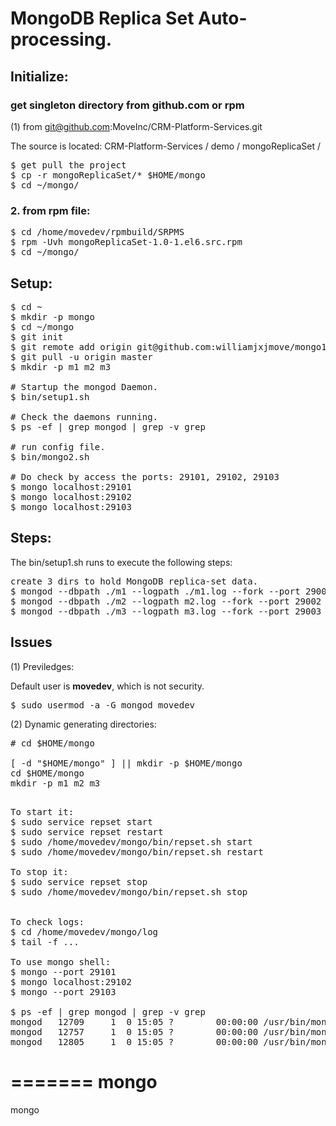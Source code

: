 # MongoDB Replica Set Auto-processing.

## Initialize:

### get singleton directory from github.com or rpm 
(1) from git@github.com:MoveInc/CRM-Platform-Services.git

The source is located: CRM-Platform-Services / demo / mongoReplicaSet /
<pre>
$ get pull the project
$ cp -r mongoReplicaSet/* $HOME/mongo
$ cd ~/mongo/
</pre>

### 2. from rpm file:
<pre>
$ cd /home/movedev/rpmbuild/SRPMS
$ rpm -Uvh mongoReplicaSet-1.0-1.el6.src.rpm
$ cd ~/mongo/
</pre>


## Setup:
<pre>
$ cd ~
$ mkdir -p mongo
$ cd ~/mongo
$ git init
$ git remote add origin git@github.com:williamjxjmove/mongo1.git
$ git pull -u origin master
$ mkdir -p m1 m2 m3

# Startup the mongod Daemon.
$ bin/setup1.sh

# Check the daemons running.
$ ps -ef | grep mongod | grep -v grep

# run config file.
$ bin/mongo2.sh

# Do check by access the ports: 29101, 29102, 29103
$ mongo localhost:29101
$ mongo localhost:29102
$ mongo localhost:29103
</pre>

## Steps:
The bin/setup1.sh runs to execute the following steps:
<pre>
create 3 dirs to hold MongoDB replica-set data.
$ mongod --dbpath ./m1 --logpath ./m1.log --fork --port 29001 --replSet SetA --smallfiles
$ mongod --dbpath ./m2 --logpath m2.log --fork --port 29002 --replSet SetA  --smallfiles
$ mongod --dbpath ./m3 --logpath m3.log --fork --port 29003 --replSet SetA  --smallfiles
</pre>

## Issues

(1) Previledges:

Default user is <strong>movedev</strong>, which is not security.
<pre>
$ sudo usermod -a -G mongod movedev
</pre>


(2) Dynamic generating directories:
<pre>
# cd $HOME/mongo

[ -d "$HOME/mongo" ] || mkdir -p $HOME/mongo
cd $HOME/mongo
mkdir -p m1 m2 m3

</pre>


<pre>
To start it:
$ sudo service repset start
$ sudo service repset restart
$ sudo /home/movedev/mongo/bin/repset.sh start
$ sudo /home/movedev/mongo/bin/repset.sh restart

To stop it:
$ sudo service repset stop
$ sudo /home/movedev/mongo/bin/repset.sh stop


To check logs:
$ cd /home/movedev/mongo/log
$ tail -f ...

To use mongo shell:
$ mongo --port 29101
$ mongo localhost:29102
$ mongo --port 29103

$ ps -ef | grep mongod | grep -v grep
mongod   12709     1  0 15:05 ?        00:00:00 /usr/bin/mongod -f /home/movedev/mongo/etc/replica_set1.conf
mongod   12757     1  0 15:05 ?        00:00:00 /usr/bin/mongod -f /home/movedev/mongo/etc/replica_set2.conf
mongod   12805     1  0 15:05 ?        00:00:00 /usr/bin/mongod -f /home/movedev/mongo/etc/replica_set3.conf
</pre>
=======
mongo
=====

mongo
